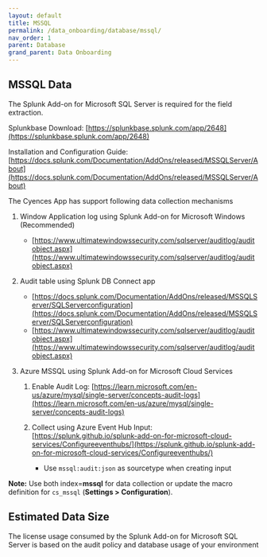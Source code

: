 ```yaml
---
layout: default
title: MSSQL
permalink: /data_onboarding/database/mssql/
nav_order: 1
parent: Database 
grand_parent: Data Onboarding
---
```


## **MSSQL Data**

The Splunk Add-on for Microsoft SQL Server is required for the field extraction.

Splunkbase Download: 
[https://splunkbase.splunk.com/app/2648](https://splunkbase.splunk.com/app/2648)

Installation and Configuration Guide: 
[https://docs.splunk.com/Documentation/AddOns/released/MSSQLServer/About](https://docs.splunk.com/Documentation/AddOns/released/MSSQLServer/About)



The Cyences App has support following data collection mechanisms

1. Window Application log using Splunk Add-on for Microsoft Windows (Recommended)
    * [https://www.ultimatewindowssecurity.com/sqlserver/auditlog/auditobject.aspx](https://www.ultimatewindowssecurity.com/sqlserver/auditlog/auditobject.aspx)

2. Audit table using Splunk DB Connect app 
    * [https://docs.splunk.com/Documentation/AddOns/released/MSSQLServer/SQLServerconfiguration](https://docs.splunk.com/Documentation/AddOns/released/MSSQLServer/SQLServerconfiguration)
    * [https://www.ultimatewindowssecurity.com/sqlserver/auditlog/auditobject.aspx](https://www.ultimatewindowssecurity.com/sqlserver/auditlog/auditobject.aspx)

3. Azure MSSQL using Splunk Add-on for Microsoft Cloud Services

    1. Enable Audit Log: [https://learn.microsoft.com/en-us/azure/mysql/single-server/concepts-audit-logs](https://learn.microsoft.com/en-us/azure/mysql/single-server/concepts-audit-logs)

    2. Collect using Azure Event Hub Input: [https://splunk.github.io/splunk-add-on-for-microsoft-cloud-services/Configureeventhubs/](https://splunk.github.io/splunk-add-on-for-microsoft-cloud-services/Configureeventhubs/)

        * Use `mssql:audit:json` as sourcetype when creating input


**Note:** Use both index=**mssql** for data collection or update the macro definition for `cs_mssql` (**Settings > Configuration**). 


## Estimated Data Size

The license usage consumed by the Splunk Add-on for Microsoft SQL Server is based on the audit policy and database usage of your environment